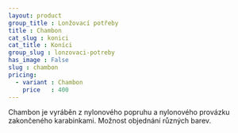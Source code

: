 ```yaml
---
layout: product
group_title : Lonžovací potřeby
title : Chambon
cat_slug : konici
cat_title : Koníci
group_slug : lonzovaci-potreby
has_image : False
slug : chambon
pricing:
  - variant : Chambon
    price   : 400
---
```


Chambon je vyráběn z nylonového popruhu a nylonového provázku zakončeného karabinkami.
Možnost objednání různých barev.


